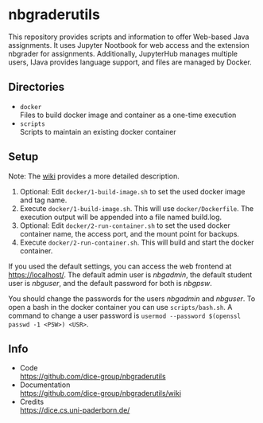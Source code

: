 # nbgraderutils

This repository provides scripts and information to offer Web-based Java assignments.
It uses Jupyter Nootbook for web access and the extension nbgrader for assignments.
Additionally, JupyterHub manages multiple users, IJava provides language support, and files are managed by Docker.

## Directories

- `docker`  
  Files to build docker image and container as a one-time execution
- `scripts`  
  Scripts to maintain an existing docker container

## Setup

Note: The [wiki](https://github.com/dice-group/nbgraderutils/wiki) provides a more detailed description.

1. Optional: Edit `docker/1-build-image.sh` to set the used docker image and tag name.
2. Execute `docker/1-build-image.sh`. This will use `docker/Dockerfile`. The execution output will be appended into a file named build.log.
3. Optional: Edit `docker/2-run-container.sh` to set the used docker container name, the access port, and the mount point for backups.
4. Execute `docker/2-run-container.sh`. This will build and start the docker container.

If you used the default settings, you can access the web frontend at [https://localhost/](https://localhost/).
The default admin user is _nbgadmin_, the default student user is _nbguser_, and the default password for both is _nbgpsw_.

You should change the passwords for the users _nbgadmin_ and _nbguser_. To open a bash in the docker container you can use `scripts/bash.sh`. A command to change a user password is `usermod --password $(openssl passwd -1 <PSW>) <USR>`.


## Info

- Code  
  https://github.com/dice-group/nbgraderutils
- Documentation  
  https://github.com/dice-group/nbgraderutils/wiki
-  Credits  
  https://dice.cs.uni-paderborn.de/